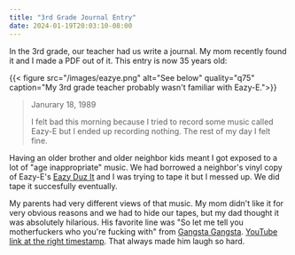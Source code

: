 ```yaml
---
title: "3rd Grade Journal Entry"
date: 2024-01-19T20:03:10-08:00
---
```


In the 3rd grade, our teacher had us write a journal. My mom recently found it and I made a PDF out of it. This entry is now 35 years old:

{{< figure src="/images/eazye.png" alt="See below" quality="q75" caption="My 3rd grade teacher probably wasn't familiar with Eazy-E.">}}

> Janurary 18, 1989
>
> I felt bad this morning because I tried to record some music called Eazy-E but I ended up recording nothing. The rest of my day I felt fine.

Having an older brother and older neighbor kids meant I got exposed to a lot of "age inappropriate" music. We had borrowed a neighbor's vinyl copy of Eazy-E's [Eazy Duz It](https://en.wikipedia.org/wiki/Eazy-Duz-It) and I was trying to tape it but I messed up. We did tape it succesfully eventually.

My parents had very different views of that music. My mom didn't like it for very obvious reasons and we had to hide our tapes, but my dad thought it was absolutely hilarious. His favorite line was "So let me tell you motherfuckers who you're fucking with" from [Gangsta Gangsta](https://genius.com/24976146/Nwa-gangsta-gangsta/So-let-me-tell-ya-muthafuckaz-who-you-fuckin-with). [YouTube link at the right timestamp](https://youtu.be/aCAkHFavEdw?t=282). That always made him laugh so hard.
